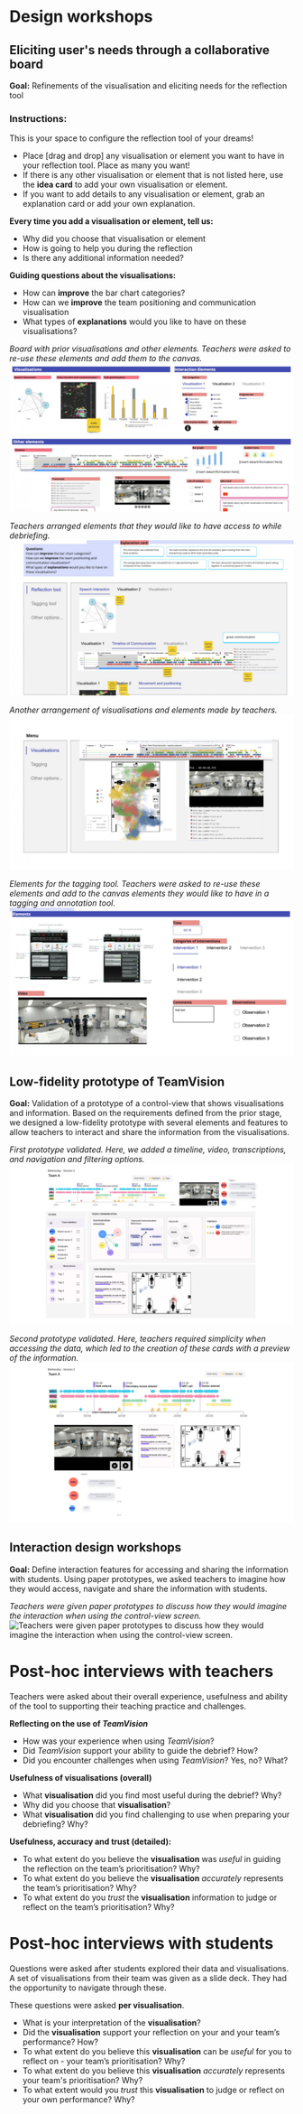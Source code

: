 # Design workshops


## Eliciting user's needs through a collaborative board

**Goal:** Refinements of the visualisation and eliciting needs for the reflection tool 

### Instructions:
This is your space to configure the reflection tool of your dreams!
 -  Place [drag and drop] any visualisation or element you want to have in your reflection tool. Place as many you want!
 -  If there is any other visualisation or element that is not listed here, use the **idea card** to add your own visualisation or element.
 -  If you want to add details to any visualisation or element, grab an explanation card or add your own explanation.

**Every time you add a visualisation or element, tell us:**
 -  Why did you choose that visualisation or element
 -  How is going to help you during the reflection
 -  Is there any additional information needed?

**Guiding questions about the visualisations:**
 - How can **improve** the bar chart categories? 
 - How can we **improve** the team positioning and communication visualisation
 - What types of **explanations** would you like to have on these visualisations?


*Board with prior visualisations and other elements. Teachers were asked to re-use these elements and add them to the canvas.* 
![Board with prior visualisations and other elements](https://github.com/vanechev/CHI2025-materials/blob/ea230977b1bf4d9852cd8a25e3bb9933c4f93151/figures/1%20-Multimodal%20interface%20%28dandelion+audio+video%29_page-0001.jpg)


*Teachers arranged elements that they would like to have access to while debriefing.*
![Teachers arranged elements that they would like to have access to while debriefing.](https://github.com/vanechev/CHI2025-materials/blob/ea230977b1bf4d9852cd8a25e3bb9933c4f93151/figures/1%20-Multimodal%20interface%20%28dandelion+audio+video%29_page-0002.jpg)


*Another arrangement of visualisations and elements made by teachers.* 
![Another arrangement of visualisations and elements.](https://github.com/vanechev/CHI2025-materials/blob/ea230977b1bf4d9852cd8a25e3bb9933c4f93151/figures/1%20-Multimodal%20interface%20%28dandelion+audio+video%29_page-0003.jpg)


*Elements for the tagging tool. Teachers were asked to re-use these elements and add to the canvas elements they would like to have in a tagging and annotation tool.*
![Elements for the tagging tool](https://github.com/vanechev/CHI2025-materials/blob/ea230977b1bf4d9852cd8a25e3bb9933c4f93151/figures/1%20-Multimodal%20interface%20%28dandelion+audio+video%29_page-0004.jpg)


## Low-fidelity prototype of TeamVision
**Goal:** Validation of a prototype of a control-view that shows
visualisations and information.
Based on the requirements defined from the prior stage, we designed a low-fidelity prototype with several elements and features to allow teachers to interact and share the information from the visualisations.


*First prototype validated. Here, we added a timeline, video, transcriptions, and navigation and filtering options.*
![First prototype validated. Here, we added a timeline, video, transcriptions, and navigation and filtering options.](https://github.com/vanechev/CHI2025-materials/blob/ea230977b1bf4d9852cd8a25e3bb9933c4f93151/figures/2%20-%20Low-fi_page-0001.jpg)


*Second prototype validated. Here, teachers required simplicity when accessing the data, which led to the creation of these cards with a preview of the information.*
![Second prototype validated. Here, teachers required simplicity when accessing the data, which led to create these cards with a preview of the information.](https://github.com/vanechev/CHI2025-materials/blob/ea230977b1bf4d9852cd8a25e3bb9933c4f93151/figures/2%20-%20Low-fi_page-0003.jpg)

## Interaction design workshops
**Goal:** Define interaction features for accessing and sharing the information with students.
Using paper prototypes, we asked teachers to imagine how they would access, navigate and share the information with students. 


*Teachers were given paper prototypes to discuss how they would imagine the interaction when using the control-view screen.*![Teachers were given paper prototypes to discuss how they would imagine the interaction when using the control-view screen.](https://github.com/vanechev/CHI2025-materials/blob/ea230977b1bf4d9852cd8a25e3bb9933c4f93151/figures/3%20-%20interaction%20design.png)


# Post-hoc interviews with teachers
Teachers were asked about their overall experience, usefulness and ability of the tool to supporting their teaching practice and challenges.     

**Reflecting on the use of *TeamVision***
- How was your experience when using *TeamVision*?
- Did *TeamVision* support your ability to guide the debrief? How?
- Did you encounter challenges when using *TeamVision*? Yes, no? What?

**Usefulness of visualisations (overall)**
- What **visualisation** did you find most useful during the debrief? Why?
- Why did you choose that **visualisation**?
- What **visualisation** did you find challenging to use when preparing your debriefing? Why?

**Usefulness, accuracy and trust (detailed):**
- To what extent do you believe the **visualisation** was *useful* in guiding the reflection on the team’s prioritisation? Why?
- To what extent do you believe the **visualisation** *accurately* represents the team’s prioritisation? Why?
- To what extent do you *trust* the **visualisation** information to judge or reflect on the team’s prioritisation? Why?

# Post-hoc interviews with students 
Questions were asked after students explored their data and visualisations. A set of visualisations from their team was given as a slide deck. They had the opportunity to navigate through these. 

These questions were asked **per visualisation**.
- What is your interpretation of the **visualisation**? 
- Did the **visualisation** support your reflection on your and your team’s performance? How?
- To what extent do you believe this **visualisation** can be *useful* for you to reflect on - your team’s prioritisation? Why?
- To what extent do you believe this **visualisation** *accurately* represents your team's prioritisation? Why?
- To what extent would you *trust* this **visualisation** to judge or reflect on your own performance? Why?
